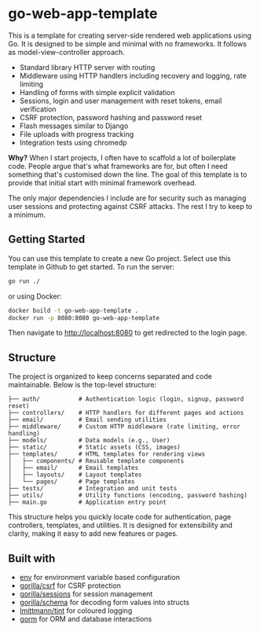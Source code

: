 # go-web-app-template

This is a template for creating server-side rendered web applications using Go. It is designed to be simple and minimal with no frameworks. It follows as model-view-controller approach.

- Standard library HTTP server with routing
- Middleware using HTTP handlers including recovery and logging, rate limiting
- Handling of forms with simple explicit validation
- Sessions, login and user management with reset tokens, email verification
- CSRF protection, password hashing and password reset
- Flash messages similar to Django
- File uploads with progress tracking
- Integration tests using chromedp

**Why?** When I start projects, I often have to scaffold a lot of boilerplate code. People argue that's what frameworks are for, but often I need something that's customised down the line. The goal of this template is to provide that initial start with minimal framework overhead.

The only major dependencies I include are for security such as managing user sessions and protecting against CSRF attacks. The rest I try to keep to a minimum.

## Getting Started

You can use this template to create a new Go project. Select use this template in Github to get started. To run the server:

```bash
go run ./
```

or using Docker:

```bash
docker build -t go-web-app-template .
docker run -p 8080:8080 go-web-app-template
```

Then navigate to [http://localhost:8080](http://localhost:8080) to get redirected to the login page.

## Structure

The project is organized to keep concerns separated and code maintainable. Below is the top-level structure:

```text
├── auth/           # Authentication logic (login, signup, password reset)
├── controllers/    # HTTP handlers for different pages and actions
├── email/          # Email sending utilities
├── middleware/     # Custom HTTP middleware (rate limiting, error handling)
├── models/         # Data models (e.g., User)
├── static/         # Static assets (CSS, images)
├── templates/      # HTML templates for rendering views
│   ├── components/ # Reusable template components
│   ├── email/      # Email templates
│   ├── layouts/    # Layout templates
│   └── pages/      # Page templates
├── tests/          # Integration and unit tests
├── utils/          # Utility functions (encoding, password hashing)
├── main.go         # Application entry point
```

This structure helps you quickly locate code for authentication, page controllers, templates, and utilities. It is designed for extensibility and clarity, making it easy to add new features or pages.

## Built with

- [env](https://github.com/caarlos0/env) for environment variable based configuration
- [gorilla/csrf](https://github.com/gorilla/csrf) for CSRF protection
- [gorilla/sessions](https://github.com/gorilla/sessions) for session management
- [gorilla/schema](https://github.com/gorilla/schema) for decoding form values into structs
- [lmittmann/tint](https://github.com/lmittmann/tint) for coloured logging
- [gorm](https://github.com/go-gorm/gorm) for ORM and database interactions
